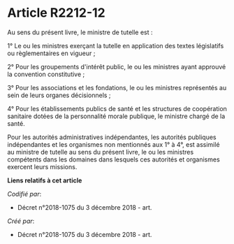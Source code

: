 # Article R2212-12

Au sens du présent livre, le ministre de tutelle est :

1° Le ou les ministres exerçant la tutelle en application des textes législatifs ou règlementaires en vigueur ;

2° Pour les groupements d'intérêt public, le ou les ministres ayant approuvé la convention constitutive ;

3° Pour les associations et les fondations, le ou les ministres représentés au sein de leurs organes décisionnels ;

4° Pour les établissements publics de santé et les structures de coopération sanitaire dotées de la personnalité morale
publique, le ministre chargé de la santé.

Pour les autorités administratives indépendantes, les autorités publiques indépendantes et les organismes non mentionnés aux
1° à 4°, est assimilé au ministre de tutelle au sens du présent livre, le ou les ministres compétents dans les domaines dans
lesquels ces autorités et organismes exercent leurs missions.

**Liens relatifs à cet article**

_Codifié par_:

  - Décret n°2018-1075 du 3 décembre 2018 - art.

_Créé par_:

  - Décret n°2018-1075 du 3 décembre 2018 - art.
